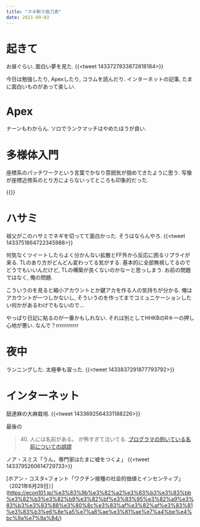 ```yaml
---
title: "ネギ斬り抜刀斎"
date: 2021-09-03
---
```


# 起きて
お昼ぐらい. 面白い夢を見た.
{{<tweet 1433727833872818184>}}

今日は勉強したり, Apexしたり, コラムを読んだり. インターネットの記事, たまに面白いものがあって楽しい.
# Apex
ナーンもわからん. ソロでランクマッチはやめたほうが良い.

# 多様体入門
座標系のパッチワークという言葉でかなり雰囲気が掴めてきたように思う. 写像が座標近傍系のとり方によらないってところも印象的だった.

{{<youtube kDUXWkwAMhI>}}

# ハサミ
祖父がこのハサミでネギを切ってて面白かった. そうはならんやろ.
{{<tweet 1433751864722345988>}}

何気なくツイートしたらよく分かんない拡散とFF外から反応に困るリプライが来る. TLのあり方がどんどん変わってる気がする. 基本的に全部無視してるのでどうでもいいんだけど, TLの構築が良くないのかなーと思っしまう. お前の問題ではなく, 俺の問題.

こういうのを見ると縮小アカウントとか鍵アカを作る人の気持ちが分かる. 俺はアカウントが一つしかないし, そういうのを作ってまでコミュニケーションしたい何かがあるわけでもないので...

やっぱり日記に貼るのが一番かもしれない. それは別としてHHKBのRキーの押し心地が悪い. なんで？rrrrrrrrrrr

# 夜中
ランニングした. 太極拳も習った.
{{<tweet 1433837291877793792>}}
# インターネット
舐達麻の大麻栽培.
{{<tweet 1433692564331188226>}}

最後の
> 40. 人には名前がある。
が怖すぎて泣いてる. 
[プログラマの抱いている名前についての誤謬](http://emptypage.jp/translations/kalzumeus/falsehoods-programmers-believe-about-names.html)

ノア・スミス「うん，専門家はたまに嘘をつくよ」
{{<tweet 1433795260614729733>}}

[ホアン・コスタ=フォント「ワクチン接種の社会的価値とインセンティブ」（2021年6月29日）]
(https://econ101.jp/%e3%83%9b%e3%82%a2%e3%83%b3%e3%83%bb%e3%82%b3%e3%82%b9%e3%82%bf%e3%83%95%e3%82%a9%e3%83%b3%e3%83%88%e3%80%8c%e3%83%af%e3%82%af%e3%83%81%e3%83%b3%e6%8e%a5%e7%a8%ae%e3%81%ae%e7%a4%be%e4%bc%9a%e7%9a%84/)